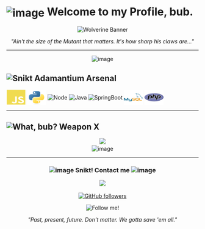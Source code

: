 # <img width="70" height="70" alt="image" src="https://github.com/user-attachments/assets/a76e2d6c-4c88-435e-b8ea-b9d3a3fb1e09" style="vertical-align: middle;" /> Welcome to my Profile, bub. 

<p align="center">
  <img src="https://64.media.tumblr.com/bb04e4f061afcd2e5e8035480d57bae8/bea645523d0138c2-2f/s500x750/30797ce87d79b28114f6882f3f721606ff5f535b.gif" alt="Wolverine Banner" />
</p>

<p align="center">
  <em>"Ain't the size of the Mutant that matters. It's how sharp his claws are…"</em>
</p>

---
<div align="center">
<img width="848" height="192" alt="image" src="https://github.com/user-attachments/assets/ce868a31-0a8a-4b85-8e28-2f0d0d22f258" />
</div>

## <img width="60" height="60" alt="Snikt" src="https://github.com/user-attachments/assets/e13459a2-27ff-4544-b80c-7a430f604a1d" /> Adamantium Arsenal
  
<div align="left">
<img align="center" alt="JavaScript" height="40" width="50" src="https://raw.githubusercontent.com/devicons/devicon/master/icons/javascript/javascript-plain.svg">
<img align="center" alt="Python" height="40" width="50" src="https://raw.githubusercontent.com/devicons/devicon/master/icons/python/python-original.svg">
<img align="center" alt="Node" height="40" width="50" src="https://cdn-icons-png.flaticon.com/512/5968/5968322.png">
<img align="center" alt="Java" height="40" width="50" src="https://cdn-icons-png.flaticon.com/512/226/226777.png">
<img align="center" alt="SpringBoot" height="40" width="50" src="https://devkico.itexto.com.br/wp-content/uploads/2014/08/spring-boot-project-logo.png">
<img align="center" alt="SQL" height="40" width="50" src="https://raw.githubusercontent.com/devicons/devicon/master/icons/mysql/mysql-original-wordmark.svg">
<img align="center" alt="PHP" height="40" width="50" src="https://raw.githubusercontent.com/devicons/devicon/master/icons/php/php-original.svg">
</div>


<!--##  Snikt! -->


---



## <img width="60" height="60" alt="What, bub?" src="https://github.com/user-attachments/assets/5a344c50-108e-4ba1-801f-bd1fddbb039d" /> Weapon X 


<div align="center">
  <a href="https://github.com/roninchris">
    <img height="150em" src="https://github-readme-stats.vercel.app/api/top-langs/?username=roninchris&theme=one_dark_pro&hide_border=false&layout=compact"/>
  </a>
</div>

<div align="center">
<img width="848" height="192" alt="image" src="https://github.com/user-attachments/assets/3b486e53-ef6b-4943-a281-7371ada3d07e" />
</div>

---


<div align="center">

<!-- TODO: Add your LinkedIn -->
<!-- TODO: Add your Twitter -->
<!-- TODO: Add your portfolio -->
<!-- TODO: Add your email -->
<!-- TODO: Add your blog -->

### <img width="50" height="50" alt="image" src="https://github.com/user-attachments/assets/309b9308-b741-48a6-88aa-17cfb03960a4" /> Snikt! Contact me <img width="50" height="50" alt="image" src="https://github.com/user-attachments/assets/309b9308-b741-48a6-88aa-17cfb03960a4" />

<a href="https://www.linkedin.com/in/christiansen-taques-594615235/" target="_blank">
    <img src="https://img.shields.io/badge/LinkedIn-0077B5?style=for-the-badge&logo=linkedin&logoColor=white">


[![GitHub followers](https://img.shields.io/github/followers/roninchris?style=social)](https://github.com/roninchris)



<!-- TODO: Add your Twitter handle -->

</div>

<div align="center">
<img width="1000" height="805" alt="Follow me!" src="https://github.com/user-attachments/assets/315a0c21-9a3d-4cb9-80fc-2000075f4c21" />
</div>


<p align="center">
  <em>"Past, present, future. Don't matter. We gotta save 'em all."</em>
</p>
